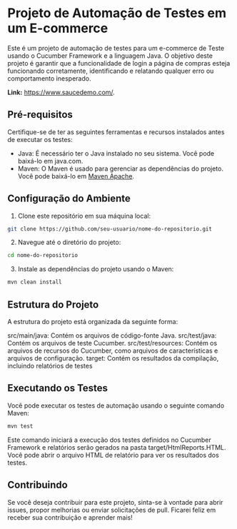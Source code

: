 # Projeto de Automação de Testes em um E-commerce

Este é um projeto de automação de testes para um e-commerce de Teste usando o Cucumber Framework e a linguagem Java. O objetivo deste projeto é garantir que a funcionalidade de login a página de compras esteja funcionando corretamente, identificando e relatando qualquer erro ou comportamento inesperado.

**Link:** https://www.saucedemo.com/.

## Pré-requisitos
Certifique-se de ter as seguintes ferramentas e recursos instalados antes de executar os testes:

- Java: É necessário ter o Java instalado no seu sistema. Você pode baixá-lo em java.com.
- Maven: O Maven é usado para gerenciar as dependências do projeto. Você pode baixá-lo em [Maven Apache](https://maven.apache.org/download.cgi).

## Configuração do Ambiente

1. Clone este repositório em sua máquina local:
```bash
git clone https://github.com/seu-usuario/nome-do-repositorio.git
```

2. Navegue até o diretório do projeto:
```bash
cd nome-do-repositorio
```

3. Instale as dependências do projeto usando o Maven:
```bash
mvn clean install
```

## Estrutura do Projeto
A estrutura do projeto está organizada da seguinte forma:

src/main/java: Contém os arquivos de código-fonte Java.
src/test/java: Contém os arquivos de teste Cucumber.
src/test/resources: Contém os arquivos de recursos do Cucumber, como arquivos de características e arquivos de configuração.
target: Contém os resultados da compilação, incluindo relatórios de testes

## Executando os Testes
Você pode executar os testes de automação usando o seguinte comando Maven:
```bash
mvn test
```

Este comando iniciará a execução dos testes definidos no Cucumber Framework e relatórios serão gerados na pasta target/HtmlReports.HTML. Você pode abrir o arquivo HTML de relatório para ver os resultados dos testes.

## Contribuindo
Se você deseja contribuir para este projeto, sinta-se à vontade para abrir issues, propor melhorias ou enviar solicitações de pull. Ficarei feliz em receber sua contribuição e aprender mais!
